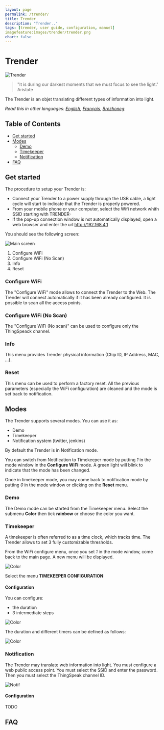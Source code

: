 ```yaml
---
layout: page
permalink: /trender/
title: Trender
description: "Trender.."
tags: [trender, user guide, configuration, manuel]
imagefeature:images/trender/trender.png
chart: false
---
```


Trender
=======

![Trender](images/trender/trender.png)

> "It is during our darkest moments that we must focus to see the light." Aristote

The Trender is an objet translating different types of information into light.

*Read this in other languages: [English](trender.md), [Français](trender.fr.md), [Brezhoneg](trender.bzh.md)*

## Table of Contents
  - [Get started](#get-started)
  - [Modes](#modes)
    - [Demo](#demo)
    - [Timekeeper](#time-keeper)
    - [Notification](#notification)
  - [FAQ](#faq)

## Get started
The procedure to setup your Trender is:
  * Connect your Trender to a power supply through the USB cable, a light cycle will start to indicate that the Trender is properly powered.
  * From your mobile phone or your computer, select the Wifi network whith SSID starting with TRENDER-
  * If the pop-up connection window is not automatically displayed, open a web browser and enter the url http://192.168.4.1

You should see the following screen:

![Main screen](images/trender/main.png)

 1. Configure WiFi
 2. Configure WiFi (No Scan)
 3. Info
 4. Reset

### Configure WiFi

The "Configure WiFi" mode allows to connect the Trender to the Web.
The Trender will connect automatically if it has been already configured.
It is possible to scan all the access points.

### Configure WiFi (No Scan)

The "Configure WiFi (No scan)" can be used to configure only the ThingSpeack channel.

### Info

This menu provides Trender physical information (Chip ID, IP Address, MAC, ...).

### Reset

This menu can be used to perform a factory reset. All the previous parameters
(especially the WiFi configuration) are cleaned and the mode is set back to notification.



## Modes

The Trender supports several modes. You can use it as:
 * Demo
 * Timekeeper
 * Notification system (twitter, jenkins)

By default the Trender is in Notification mode.

You can switch from Notification to Timekeeper mode by putting *1* in the mode
window in the **Configure WiFi** mode. A green light will blink to indicate that the mode has been changed.

Once in timekeeper mode, you may come back to notification mode by putting *0*
in the mode window or clicking on the **Reset** menu.

### Demo

The Demo mode can be started from the Timekeeper menu.
Select the submenu **Color** then tick **rainbow** or choose the color you want.


### Timekeeper

A timekeeper is often referred to as a time clock, which tracks time. The
Trender allows to set 3 fully customizable thresholds.

From the WiFi configure menu, once you set *1* in the mode window, come back to
the main page. A new menu will be displayed.

![Color](images/trender/tk.png)

Select the menu **TIMEKEEPER CONFIGURATION**

#### Configuration

You can configure:
 * the duration
 * 3 intermediate steps

![Color](images/trender/color.png)

The duration and different timers can be defined as follows:

![Color](images/trender/timekeeper-en.png)


### Notification

The Trender may translate web information into light.
You must configure a web public access point. You must select the SSID and
enter the password. Then you must select the ThingSpeak channel ID.

![Notif](images/trender/ThingSpeak.png)

#### Configuration
TODO


## FAQ
